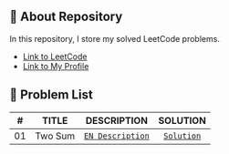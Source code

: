 ## 📜 About Repository

In this repository, I store my solved LeetCode problems.
* [Link to LeetCode](https://leetcode.com/)
* [Link to My Profile](https://leetcode.com/dpetrosy01/)

## 📑 Problem List

|#      |TITLE                  |DESCRIPTION                                                                   |SOLUTION                              |
|:-----:|:---------------------:|:----------------------------------------------------------------------------:|:------------------------------------:|
|01	    |Two Sum                | [`EN Description`](https://leetcode.com/problems/two-sum/description/)	     |[`Solution`](problem01/solution.cpp)  |
